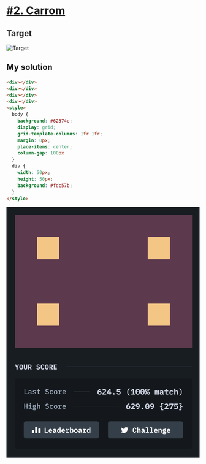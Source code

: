 # [#2. Carrom](https://cssbattle.dev/play/2)

## Target

![Target](https://cssbattle.dev/targets/2@2x.png)

## My solution

```html
<div></div>
<div></div>
<div></div>
<div></div>
<style>
  body {
    background: #62374e;
    display: grid;
    grid-template-columns: 1fr 1fr;
    margin: 0px;
    place-items: center;
    column-gap: 100px
  }
  div {
    width: 50px;
    height: 50px;
    background: #fdc57b;
  }
</style>
```

![Solution](/images/2-carrom.png)
